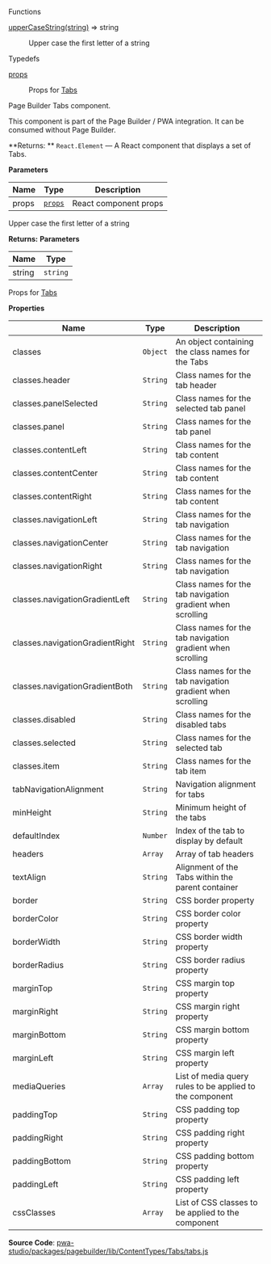 
Functions

<dl>
<dt><a href="#upperCaseString">upperCaseString(string)</a> ⇒ <inlineCode>string</inlineCode></dt>
<dd>

Upper case the first letter of a string

</dd>
</dl>

Typedefs

<dl>
<dt><a href="#props">props</a></dt>
<dd>

Props for [Tabs](#Tabs)

</dd>
</dl>

Page Builder Tabs component.

This component is part of the Page Builder / PWA integration. It can be consumed without Page Builder.

**Returns: **
`React.Element`
   — A React component that displays a set of Tabs.

**Parameters**

| Name | Type | Description |
| --- | --- | --- |
| props | [`props`](#props) | React component props |

Upper case the first letter of a string

**Returns:**
**Parameters**

| Name | Type |
| --- | --- |
| string | `string` | 

Props for [Tabs](#Tabs)

**Properties**

| Name | Type | Description |
| --- | --- | --- |
| classes | `Object` | An object containing the class names for the Tabs |
| classes.header | `String` | Class names for the tab header |
| classes.panelSelected | `String` | Class names for the selected tab panel |
| classes.panel | `String` | Class names for the tab panel |
| classes.contentLeft | `String` | Class names for the tab content |
| classes.contentCenter | `String` | Class names for the tab content |
| classes.contentRight | `String` | Class names for the tab content |
| classes.navigationLeft | `String` | Class names for the tab navigation |
| classes.navigationCenter | `String` | Class names for the tab navigation |
| classes.navigationRight | `String` | Class names for the tab navigation |
| classes.navigationGradientLeft | `String` | Class names for the tab navigation gradient when scrolling |
| classes.navigationGradientRight | `String` | Class names for the tab navigation gradient when scrolling |
| classes.navigationGradientBoth | `String` | Class names for the tab navigation gradient when scrolling |
| classes.disabled | `String` | Class names for the disabled tabs |
| classes.selected | `String` | Class names for the selected tab |
| classes.item | `String` | Class names for the tab item |
| tabNavigationAlignment | `String` | Navigation alignment for tabs |
| minHeight | `String` | Minimum height of the tabs |
| defaultIndex | `Number` | Index of the tab to display by default |
| headers | `Array` | Array of tab headers |
| textAlign | `String` | Alignment of the Tabs within the parent container |
| border | `String` | CSS border property |
| borderColor | `String` | CSS border color property |
| borderWidth | `String` | CSS border width property |
| borderRadius | `String` | CSS border radius property |
| marginTop | `String` | CSS margin top property |
| marginRight | `String` | CSS margin right property |
| marginBottom | `String` | CSS margin bottom property |
| marginLeft | `String` | CSS margin left property |
| mediaQueries | `Array` | List of media query rules to be applied to the component |
| paddingTop | `String` | CSS padding top property |
| paddingRight | `String` | CSS padding right property |
| paddingBottom | `String` | CSS padding bottom property |
| paddingLeft | `String` | CSS padding left property |
| cssClasses | `Array` | List of CSS classes to be applied to the component |

**Source Code**: [pwa-studio/packages/pagebuilder/lib/ContentTypes/Tabs/tabs.js](https://github.com/magento/pwa-studio/blob/develop/packages/pagebuilder/lib/ContentTypes/Tabs/tabs.js)
